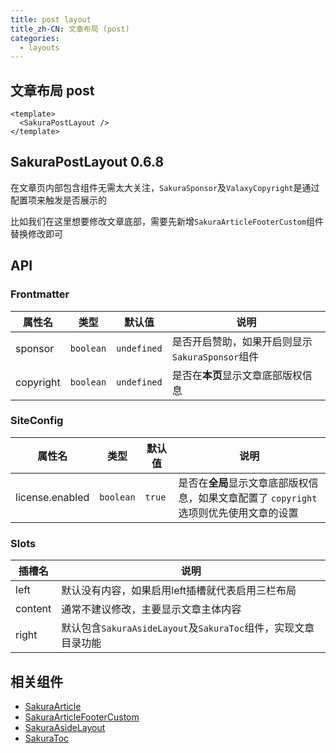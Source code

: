 ```yaml
---
title: post layout
title_zh-CN: 文章布局 (post)
categories:
  - layouts
---
```


## 文章布局 post

```vue
<template>
  <SakuraPostLayout />
</template>
```

## SakuraPostLayout <SupTag>0.6.8</SupTag>

在文章页内部包含组件无需太大关注，`SakuraSponsor`及`ValaxyCopyright`是通过配置项来触发是否展示的

比如我们在这里想要修改文章底部，需要先新增`SakuraArticleFooterCustom`组件替换修改即可

## API

### Frontmatter

| 属性名    | 类型      | 默认值      | 说明                                            |
| --------- | --------- | ----------- | ----------------------------------------------- |
| sponsor   | `boolean` | `undefined` | 是否开启赞助，如果开启则显示`SakuraSponsor`组件 |
| copyright | `boolean` | `undefined` | 是否在**本页**显示文章底部版权信息              |

### SiteConfig

| 属性名          | 类型      | 默认值 | 说明                                                                                    |
| --------------- | --------- | ------ | --------------------------------------------------------------------------------------- |
| license.enabled | `boolean` | `true` | 是否在**全局**显示文章底部版权信息，如果文章配置了 `copyright` 选项则优先使用文章的设置 |

### Slots

| 插槽名  | 说明                                                           |
| ------- | -------------------------------------------------------------- |
| left    | 默认没有内容，如果启用left插槽就代表启用三栏布局               |
| content | 通常不建议修改，主要显示文章主体内容                           |
| right   | 默认包含`SakuraAsideLayout`及`SakuraToc`组件，实现文章目录功能 |

## 相关组件

- [SakuraArticle](/components/SakuraArticle)
- [SakuraArticleFooterCustom](/components-custom/SakuraArticleFooterCustom)
- [SakuraAsideLayout](/components-layout/SakuraAsideLayout)
- [SakuraToc](/components/SakuraToc)
